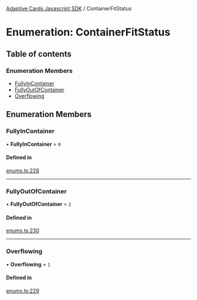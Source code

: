 [Adaptive Cards Javascript SDK](../README.md) / ContainerFitStatus

# Enumeration: ContainerFitStatus

## Table of contents

### Enumeration Members

- [FullyInContainer](ContainerFitStatus.md#fullyincontainer)
- [FullyOutOfContainer](ContainerFitStatus.md#fullyoutofcontainer)
- [Overflowing](ContainerFitStatus.md#overflowing)

## Enumeration Members

### FullyInContainer

• **FullyInContainer** = ``0``

#### Defined in

[enums.ts:228](https://github.com/asseco-see/AdaptiveCards/blob/d5d2c7b75/source/nodejs/adaptivecards/src/enums.ts#L228)

___

### FullyOutOfContainer

• **FullyOutOfContainer** = ``2``

#### Defined in

[enums.ts:230](https://github.com/asseco-see/AdaptiveCards/blob/d5d2c7b75/source/nodejs/adaptivecards/src/enums.ts#L230)

___

### Overflowing

• **Overflowing** = ``1``

#### Defined in

[enums.ts:229](https://github.com/asseco-see/AdaptiveCards/blob/d5d2c7b75/source/nodejs/adaptivecards/src/enums.ts#L229)
